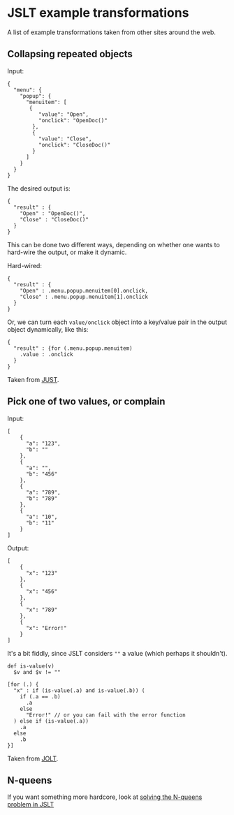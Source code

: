 
# JSLT example transformations

A list of example transformations taken from other sites around the
web.

## Collapsing repeated objects

Input:

```
{
  "menu": {
    "popup": {
      "menuitem": [
       {
          "value": "Open",
          "onclick": "OpenDoc()"
        },
        {
          "value": "Close",
          "onclick": "CloseDoc()"
        }
      ]
    }
  }
}
```

The desired output is:

```
{
  "result" : {
    "Open" : "OpenDoc()",
    "Close" : "CloseDoc()"
  }
}
```

This can be done two different ways, depending on whether one wants to
hard-wire the output, or make it dynamic.

Hard-wired:

```
{
  "result" : {
    "Open" : .menu.popup.menuitem[0].onclick,
    "Close" : .menu.popup.menuitem[1].onclick
  }
}
```

Or, we can turn each `value/onclick` object into a key/value pair in
the output object dynamically, like this:

```
{
  "result" : {for (.menu.popup.menuitem)
    .value : .onclick
  }
}
```

Taken from [JUST](https://www.codeproject.com/Articles/1187172/JUST-JSON-Under-Simple-Transformation).


## Pick one of two values, or complain

Input:

```
[
    {
      "a": "123",
      "b": ""
    },
    {
      "a": "",
      "b": "456"
    },
    {
      "a": "789",
      "b": "789"
    },
    {
      "a": "10",
      "b": "11"
    }
]
```

Output:

```
[
    {
      "x": "123"
    },
    {
      "x": "456"
    },
    {
      "x": "789"
    },
    {
      "x": "Error!"
    }
]
```

It's a bit fiddly, since JSLT considers `""` a value (which perhaps it
shouldn't).

```
def is-value(v)
  $v and $v != ""

[for (.) {
  "x" : if (is-value(.a) and is-value(.b)) (
    if (.a == .b)
      .a
    else
      "Error!" // or you can fail with the error function
  ) else if (is-value(.a))
    .a
  else
    .b
}]
```

Taken from [JOLT](https://github.com/bazaarvoice/jolt/issues/626).

## N-queens

If you want something more hardcore, look at [solving the N-queens
problem in JSLT](queens.jslt)
